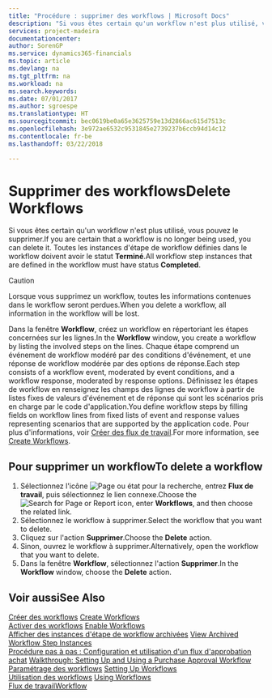 ```yaml
---
title: "Procédure : supprimer des workflows | Microsoft Docs"
description: "Si vous êtes certain qu'un workflow n'est plus utilisé, vous pouvez le supprimer. Toutes les instances d'étape de workflow définies dans le workflow doivent avoir le statut **Terminé**."
services: project-madeira
documentationcenter: 
author: SorenGP
ms.service: dynamics365-financials
ms.topic: article
ms.devlang: na
ms.tgt_pltfrm: na
ms.workload: na
ms.search.keywords: 
ms.date: 07/01/2017
ms.author: sgroespe
ms.translationtype: HT
ms.sourcegitcommit: bec0619be0a65e3625759e13d2866ac615d7513c
ms.openlocfilehash: 3e972ae6532c9531845e2739237b6ccb94d14c12
ms.contentlocale: fr-be
ms.lasthandoff: 03/22/2018

---
```

# <a name="delete-workflows"></a><span data-ttu-id="d2888-104">Supprimer des workflows</span><span class="sxs-lookup"><span data-stu-id="d2888-104">Delete Workflows</span></span>
<span data-ttu-id="d2888-105">Si vous êtes certain qu'un workflow n'est plus utilisé, vous pouvez le supprimer.</span><span class="sxs-lookup"><span data-stu-id="d2888-105">If you are certain that a workflow is no longer being used, you can delete it.</span></span> <span data-ttu-id="d2888-106">Toutes les instances d'étape de workflow définies dans le workflow doivent avoir le statut **Terminé**.</span><span class="sxs-lookup"><span data-stu-id="d2888-106">All workflow step instances that are defined in the workflow must have status **Completed**.</span></span>  

> [!CAUTION]  
>  <span data-ttu-id="d2888-107">Lorsque vous supprimez un workflow, toutes les informations contenues dans le workflow seront perdues.</span><span class="sxs-lookup"><span data-stu-id="d2888-107">When you delete a workflow, all information in the workflow will be lost.</span></span>  

 <span data-ttu-id="d2888-108">Dans la fenêtre **Workflow**, créez un workflow en répertoriant les étapes concernées sur les lignes.</span><span class="sxs-lookup"><span data-stu-id="d2888-108">In the **Workflow** window, you create a workflow by listing the involved steps on the lines.</span></span> <span data-ttu-id="d2888-109">Chaque étape comprend un événement de workflow modéré par des conditions d'événement, et une réponse de workflow modérée par des options de réponse.</span><span class="sxs-lookup"><span data-stu-id="d2888-109">Each step consists of a workflow event, moderated by event conditions, and a workflow response, moderated by response options.</span></span> <span data-ttu-id="d2888-110">Définissez les étapes de workflow en renseignez les champs des lignes de workflow à partir de listes fixes de valeurs d'événement et de réponse qui sont les scénarios pris en charge par le code d'application.</span><span class="sxs-lookup"><span data-stu-id="d2888-110">You define workflow steps by filling fields on workflow lines from fixed lists of event and response values representing scenarios that are supported by the application code.</span></span> <span data-ttu-id="d2888-111">Pour plus d'informations, voir [Créer des flux de travail](across-how-to-create-workflows.md).</span><span class="sxs-lookup"><span data-stu-id="d2888-111">For more information, see [Create Workflows](across-how-to-create-workflows.md).</span></span>  

## <a name="to-delete-a-workflow"></a><span data-ttu-id="d2888-112">Pour supprimer un workflow</span><span class="sxs-lookup"><span data-stu-id="d2888-112">To delete a workflow</span></span>  
1.  <span data-ttu-id="d2888-113">Sélectionnez l'icône ![Page ou état pour la recherche](media/ui-search/search_small.png "icône Page ou état pour la recherche"), entrez **Flux de travail**, puis sélectionnez le lien connexe.</span><span class="sxs-lookup"><span data-stu-id="d2888-113">Choose the ![Search for Page or Report](media/ui-search/search_small.png "Search for Page or Report icon") icon, enter **Workflows**, and then choose the related link.</span></span>  
2.  <span data-ttu-id="d2888-114">Sélectionnez le workflow à supprimer.</span><span class="sxs-lookup"><span data-stu-id="d2888-114">Select the workflow that you want to delete.</span></span>  
3.  <span data-ttu-id="d2888-115">Cliquez sur l'action **Supprimer**.</span><span class="sxs-lookup"><span data-stu-id="d2888-115">Choose the **Delete** action.</span></span>  
4.  <span data-ttu-id="d2888-116">Sinon, ouvrez le workflow à supprimer.</span><span class="sxs-lookup"><span data-stu-id="d2888-116">Alternatively, open the workflow that you want to delete.</span></span>  
5.  <span data-ttu-id="d2888-117">Dans la fenêtre **Workflow**, sélectionnez l'action **Supprimer**.</span><span class="sxs-lookup"><span data-stu-id="d2888-117">In the **Workflow** window, choose the **Delete** action.</span></span>  

## <a name="see-also"></a><span data-ttu-id="d2888-118">Voir aussi</span><span class="sxs-lookup"><span data-stu-id="d2888-118">See Also</span></span>  
 <span data-ttu-id="d2888-119">[Créer des workflows](across-how-to-create-workflows.md) </span><span class="sxs-lookup"><span data-stu-id="d2888-119">[Create Workflows](across-how-to-create-workflows.md) </span></span>  
 <span data-ttu-id="d2888-120">[Activer des workflows](across-how-to-enable-workflows.md) </span><span class="sxs-lookup"><span data-stu-id="d2888-120">[Enable Workflows](across-how-to-enable-workflows.md) </span></span>  
 <span data-ttu-id="d2888-121">[Afficher des instances d'étape de workflow archivées](across-how-to-view-archived-workflow-step-instances.md) </span><span class="sxs-lookup"><span data-stu-id="d2888-121">[View Archived Workflow Step Instances](across-how-to-view-archived-workflow-step-instances.md) </span></span>  
 <span data-ttu-id="d2888-122">[Procédure pas à pas : Configuration et utilisation d'un flux d'approbation achat](walkthrough-setting-up-and-using-a-purchase-approval-workflow.md) </span><span class="sxs-lookup"><span data-stu-id="d2888-122">[Walkthrough: Setting Up and Using a Purchase Approval Workflow](walkthrough-setting-up-and-using-a-purchase-approval-workflow.md) </span></span>  
 <span data-ttu-id="d2888-123">[Paramétrage des workflows](across-set-up-workflows.md) </span><span class="sxs-lookup"><span data-stu-id="d2888-123">[Setting Up Workflows](across-set-up-workflows.md) </span></span>  
 <span data-ttu-id="d2888-124">[Utilisation des workflows](across-use-workflows.md) </span><span class="sxs-lookup"><span data-stu-id="d2888-124">[Using Workflows](across-use-workflows.md) </span></span>  
 [<span data-ttu-id="d2888-125">Flux de travail</span><span class="sxs-lookup"><span data-stu-id="d2888-125">Workflow</span></span>](across-workflow.md)   

